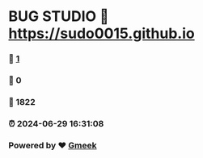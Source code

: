 # BUG STUDIO :link: https://sudo0015.github.io 
### :page_facing_up: [1](https://sudo0015.github.io/tag.html) 
### :speech_balloon: 0 
### :hibiscus: 1822 
### :alarm_clock: 2024-06-29 16:31:08 
### Powered by :heart: [Gmeek](https://github.com/Meekdai/Gmeek)
